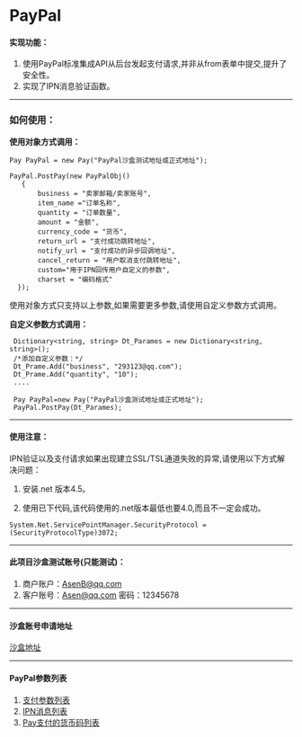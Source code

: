 # PayPal
#### 实现功能：
1. 使用PayPal标准集成API从后台发起支付请求,并非从from表单中提交,提升了安全性。
2. 实现了IPN消息验证函数。

---

### 如何使用：

**使用对象方式调用：**

```
Pay PayPal = new Pay("PayPal沙盒测试地址或正式地址");

PayPal.PostPay(new PayPalObj()
   {
       business = "卖家邮箱/卖家账号",
       item_name ="订单名称",
       quantity = "订单数量",
       amount = "金额",
       currency_code = "货币",
       return_url = "支付成功跳转地址",
       notify_url = "支付成功的异步回调地址",
       cancel_return = "用户取消支付跳转地址",
       custom="用于IPN回传用户自定义的参数",
       charset = "编码格式"
  });
```
使用对象方式只支持以上参数,如果需要更多参数,请使用自定义参数方式调用。

**自定义参数方式调用：**

```
 Dictionary<string, string> Dt_Parames = new Dictionary<string, string>();
 /*添加自定义参数：*/
 Dt_Prame.Add("business", "293123@qq.com");
 Dt_Prame.Add("quantity", "10");
 ....

 Pay PayPal=new Pay("PayPal沙盒测试地址或正式地址");
 PayPal.PostPay(Dt_Parames);
```
---

#### 使用注意：
IPN验证以及支付请求如果出现建立SSL/TSL通道失败的异常,请使用以下方式解决问题：

1. 安装.net 版本4.5。

2. 使用已下代码,该代码使用的.net版本最低也要4.0,而且不一定会成功。

```
System.Net.ServicePointManager.SecurityProtocol = (SecurityProtocolType)3072;
```
---

#### 此项目沙盒测试账号(只能测试)：
1. 商户账户：AsenB@qq.com 
2. 客户账号：Asen@qq.com 密码：12345678

---

#### 沙盒账号申请地址
[沙盒地址](https://developer.paypal.com/)

---

#### PayPal参数列表
1. [支付参数列表](https://www.paypal-biz.com/product/pdf/PayPal_WPS_Guide_CN_V2.0.pdf)
2. [IPN消息列表](https://www.paypal-biz.com/product/pdf/PayPal_IPN&PDT_Guide_V1.0.pdf])
3. [Pay支付的货币码列表](https://developer.paypal.com/docs/classic/api/currency_codes/?mark=currency)




